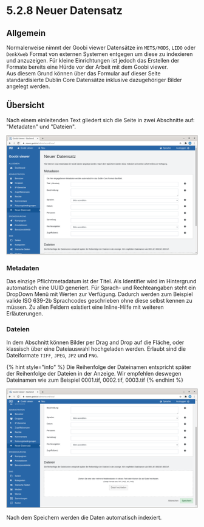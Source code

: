 # 5.2.8 Neuer Datensatz

## Allgemein

Normalerweise nimmt der Goobi viewer Datensätze im `METS/MODS`, `LIDO` oder `DenkXweb` Format von externen Systemen entgegen um diese zu indexieren und anzuzeigen. Für kleine Einrichtungen ist jedoch das Erstellen der Formate bereits eine Hürde vor der Arbeit mit dem Goobi viewer.   
Aus diesem Grund können über das Formular auf dieser Seite standardisierte Dublin Core Datensätze inklusive dazugehöriger Bilder angelegt werden.

## Übersicht

Nach einem einleitenden Text gliedert sich die Seite in zwei Abschnitte auf: "Metadaten" und "Dateien".

![Abschnitt &quot;Metadaten&quot;](../../.gitbook/assets/5.2.8_de_neuerdatensatz1.png)

### Metadaten

Das einzige Pflichtmetadatum ist der Titel. Als Identifier wird im Hintergrund automatisch eine UUID generiert. Für Sprach- und Rechteangaben steht ein DropDown Menü mit Werten zur Verfügung. Dadurch werden zum Beispiel valide ISO 639-2b Sprachcodes geschrieben ohne diese selbst kennen zu müssen. Zu allen Feldern existiert eine Inline-Hilfe mit weiteren Erläuterungen.

### Dateien

In dem Abschnitt können Bilder per Drag and Drop auf die Fläche, oder klassisch über eine Dateiauswahl hochgeladen werden. Erlaubt sind die Dateiformate `TIFF`, `JPEG`, `JP2` und `PNG`. 

{% hint style="info" %}
Die Reihenfolge der Dateinamen entspricht später der Reihenfolge der Dateien in der Anzeige. Wir empfehlen deswegen Dateinamen wie zum Beispiel 0001.tif, 0002.tif, 0003.tif
{% endhint %}

![Abschnitt &quot;Dateien&quot;](../../.gitbook/assets/5.2.8_de_neuerdatensatz2.png)

Nach dem Speichern werden die Daten automatisch indexiert.

